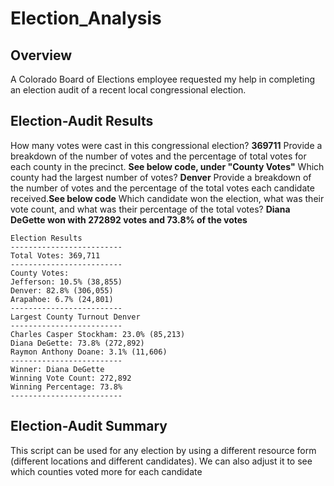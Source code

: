 # Election_Analysis

## Overview
A Colorado Board of Elections employee requested my help in completing an election audit of a recent local congressional election.

## Election-Audit Results
How many votes were cast in this congressional election? **369711**
Provide a breakdown of the number of votes and the percentage of total votes for each county in the precinct. **See below code, under "County Votes"**
Which county had the largest number of votes? **Denver**
Provide a breakdown of the number of votes and the percentage of the total votes each candidate received.**See below code**
Which candidate won the election, what was their vote count, and what was their percentage of the total votes? **Diana DeGette won with 272892 votes and 73.8% of the votes**

```
Election Results
-------------------------
Total Votes: 369,711
-------------------------
County Votes:
Jefferson: 10.5% (38,855)
Denver: 82.8% (306,055)
Arapahoe: 6.7% (24,801)
-------------------------
Largest County Turnout Denver
-------------------------
Charles Casper Stockham: 23.0% (85,213)
Diana DeGette: 73.8% (272,892)
Raymon Anthony Doane: 3.1% (11,606)
-------------------------
Winner: Diana DeGette
Winning Vote Count: 272,892
Winning Percentage: 73.8%
-------------------------
```

## Election-Audit Summary
This script can be used for any election by using a different resource form (different locations and different candidates). We can also adjust it to see which counties voted more for each candidate
